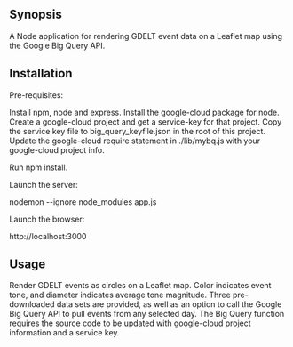 ## Synopsis

A Node application for rendering GDELT event data on a Leaflet map using the Google Big Query API. 

## Installation

Pre-requisites:

Install npm, node and express.
Install the google-cloud package for node.
Create a google-cloud project and get a service-key for that project.
Copy the service key file to big_query_keyfile.json in the root of this project.
Update the google-cloud require statement in ./lib/mybq.js with your google-cloud project info.

Run npm install.

Launch the server:

nodemon --ignore node_modules app.js

Launch the browser:

http://localhost:3000

## Usage

Render GDELT events as circles on a Leaflet map.  Color indicates event tone, and diameter indicates average tone magnitude.
Three pre-downloaded data sets are provided, as well as an option to call the Google Big Query API to pull events from any selected day. The Big Query function requires the source code to be updated with google-cloud project information and a service key.

